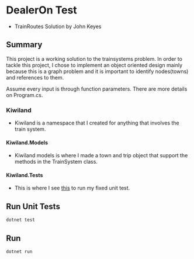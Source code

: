 # DealerOn Test
- TrainRoutes Solution by John Keyes

## Summary
This project is a working solution to the trainsystems problem. In order to tackle this project, I chose to implement an object oriented design mainly because this is a graph problem and it is important to identify nodes(towns) and references to them.

Assume every input is through function parameters. There are more details on Program.cs.

### Kiwiland
- Kiwiland is a namespace that I created for anything that involves the train system.

#### Kiwiland.Models
- Kiwiland models is where I made a town and trip object that support the methods in the TrainSystem class.

#### Kiwiland.Tests
- This is where I see [this](Run-Unit-Tests) to run my fixed unit test.

## Run Unit Tests
```bash
dotnet test
```

## Run
```bash
dotnet run
```
